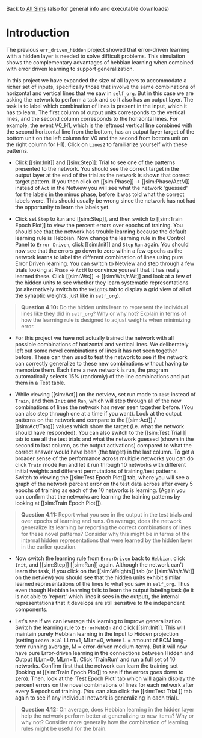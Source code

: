 Back to [All Sims](https://github.com/CompCogNeuro/sims) (also for general info and executable downloads)

# Introduction

The previous  `err_driven_hidden` project showed that error-driven learning with a hidden layer is needed to solve difficult problems. This simulation shows the complementary advantages of hebbian learning when combined with error driven learning to support generalization. 
 
In this project we have expanded the size of all layers to accommodate a richer set of inputs, specifically those that involve the same combinations of horizontal and vertical lines that we saw in `self_org`. But in this case we are asking the network to perform a task and so it also has an output layer. The task is to label which combination of lines is present in the input, which it has to learn. The first column of output units corresponds to the vertical lines, and the second column corresponds to the horizontal lines. For example, the event V0_H1, which is the leftmost vertical line combined with the second horizontal line from the bottom, has an output layer target of the bottom unit on the left column for V0 and the second from bottom unit on the right column for H1). Click on `Lines2` to familiarize yourself with these patterns.  

* Click [[sim:Init]] and [[sim:Step]]: Trial to see one of the patterns presented to the network. You should see the correct target in the output layer at the end of the trial as the network is shown that correct target pattern.  If you then click on [[sim:Phase]] -> [[sim:Phase/ActM]] instead of `Act` in the Netview you will see what the network 'guessed' for the labels in the minus phase, before it was told what the correct labels were. This should usually be wrong since the network has not had the opportunity to learn the labels yet.  

* Click set `Step` to `Run` and [[sim:Step]], and then switch to [[sim:Train Epoch Plot]] to view the percent errors over epochs of training. You should see that the network has trouble learning because the default learning rule is Hebbian. Now change the learning rule in the Control Panel to `Error Driven`, click [[sim:Init]] and `Step` `Run` again. You should now see that the errors go down to zero within a few epochs as the network learns to label the different combination of lines using pure Error Driven learning. You can switch to Netview and step through a few trials looking at `Phase` -> `ActM` to convince yourself that it has really learned these. Click [[sim:Wts]] -> [[sim:Wts/r.Wt]] and look at a few of the hidden units to see whether they learn systematic representations (or alternatively switch to  the `Weights` tab to display a grid view of all of the synaptic weights, just like in `self_org`).

> **Question 4.10:**  Do the hidden units learn to represent the individual lines like they did in `self_org`? Why or why not? Explain in terms of how the learning rule is designed to adjust weights when minimizing error.

* For this project we have not actually trained the network with all possible combinations of horizontal and vertical lines. We deliberately left out some novel combinations of lines it has not seen together before. These can then used to test the network to see if the network can correctly generalize to these new combinations without having to memorize them. Each time a new network is run, the program automatically selects 15% (randomly) of the line combinations and put them in a Test table. 

* While viewing [[sim:Act]] on the netview, set run mode to `Test` instead of `Train`, and then `Init` and `Run`, which will step through all of the new combinations of lines the network has never seen together before. (You can also step through one at a time if you want).  Look at the output patterns on the network and compare to the [[sim:Act]] / [[sim:Act/Targ]] values which show the target (i.e. what the network should have responded).  You can also switch to the [[sim:Test Trial ]] tab to see all the test trials and what the network guessed (shown in the second to last column, as the output activations) compared to what the correct answer would have been (the target) in the last column. To get a broader sense of the performance across multiple networks you can do click `Train` mode `Run` and let it run through 10 networks with different initial weights and different permutations of training/test patterns. Switch to viewing the [[sim:Test Epoch Plot]] tab, where you will see a graph of the network percent error on the test data across after every 5 epochs of training as each of the 10 networks is learning. (Again you can confirm that the networks are learning the training patterns by looking at [[sim:Train Epoch Plot]]).   

> **Question 4.11:**  Report what you see in the output in the test trials and over epochs of learning and runs. On average, does the network generalize its learning by reporting the correct combinations of lines for these novel patterns? Consider why this might be in terms of the internal hidden representations that were learned by the hidden layer in the earlier question. 

* Now switch the learning rule from `ErrorDriven` back to `Hebbian`, click `Init`, and [[sim:Step]] [[sim:Run]] again. Although the network can't learn the task, if you click on the [[sim:Weights]] tab (or [[sim:Wts/r.Wt]] on the netview) you should see that the hidden units exhibit similar learned representations of the lines to what you saw in `self_org`. Thus even though Hebbian learning fails to learn the output labeling task (ie it is not able to 'report' which lines it sees in the output), the internal representations that it develops are still sensitive to the independent components.

* Let's see if we can leverage this learning to improve generalization. Switch the learning rule to `ErrorHebbIn` and click [[sim:Init]]. This will maintain purely Hebbian learning in the Input to Hidden projection (setting `Learn.XCal` LLrn=1, MLrn=0, where L = amount of BCM long-term running average, M = error-driven medium-term). But it will now have pure Error-driven learning in the connections between Hidden and Output (LLrn=0, MLrn=1). Click 'TrainRun' and run a full set of 10 networks. Confirm first that the network can learn the training set (looking at [[sim:Train Epoch Plot]] to see if the errors goes down to zero). Then, look at the 'Test Epoch Plot' tab which will again display the percent errors on the novel combinations of lines for each network after every 5 epochs of training. (You can also click the [[sim:Test Trial ]] tab again to see if any individual network is generalizing in each trial). 

> **Question 4.12:** On average, does Hebbian learning in the hidden layer help the network perform better at generalizing to new items? Why or why not?  Consider more generally how the combination of learning rules might be useful for the brain.
 
 
